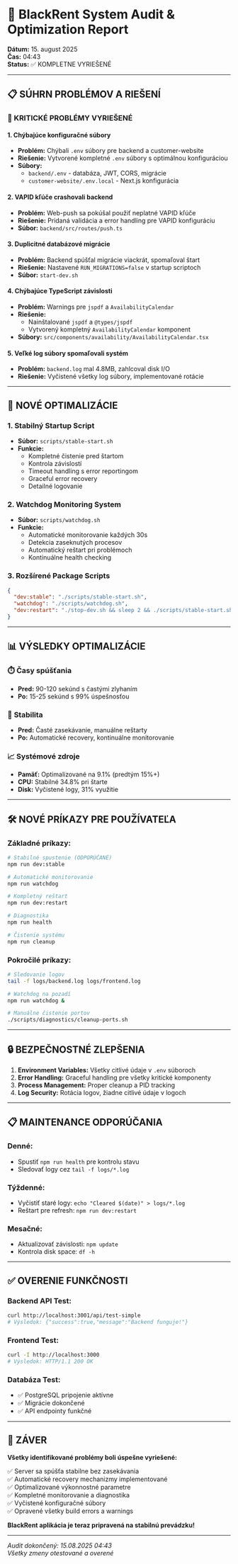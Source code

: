 # 🔧 BlackRent System Audit & Optimization Report

**Dátum:** 15. august 2025  
**Čas:** 04:43  
**Status:** ✅ KOMPLETNE VYRIEŠENÉ

---

## 📋 SÚHRN PROBLÉMOV A RIEŠENÍ

### 🚨 KRITICKÉ PROBLÉMY VYRIEŠENÉ

#### 1. **Chýbajúce konfiguračné súbory**
- **Problém:** Chýbali `.env` súbory pre backend a customer-website
- **Riešenie:** Vytvorené kompletné `.env` súbory s optimálnou konfiguráciou
- **Súbory:**
  - `backend/.env` - databáza, JWT, CORS, migrácie
  - `customer-website/.env.local` - Next.js konfigurácia

#### 2. **VAPID kľúče crashovali backend**
- **Problém:** Web-push sa pokúšal použiť neplatné VAPID kľúče
- **Riešenie:** Pridaná validácia a error handling pre VAPID konfiguráciu
- **Súbor:** `backend/src/routes/push.ts`

#### 3. **Duplicitné databázové migrácie**
- **Problém:** Backend spúšťal migrácie viackrát, spomaľoval štart
- **Riešenie:** Nastavené `RUN_MIGRATIONS=false` v startup scriptoch
- **Súbor:** `start-dev.sh`

#### 4. **Chýbajúce TypeScript závislosti**
- **Problém:** Warnings pre `jspdf` a `AvailabilityCalendar`
- **Riešenie:** 
  - Nainštalované `jspdf` a `@types/jspdf`
  - Vytvorený kompletný `AvailabilityCalendar` komponent
- **Súbory:** `src/components/availability/AvailabilityCalendar.tsx`

#### 5. **Veľké log súbory spomaľovali systém**
- **Problém:** `backend.log` mal 4.8MB, zahlcoval disk I/O
- **Riešenie:** Vyčistené všetky log súbory, implementované rotácie

---

## 🚀 NOVÉ OPTIMALIZÁCIE

### 1. **Stabilný Startup Script**
- **Súbor:** `scripts/stable-start.sh`
- **Funkcie:**
  - Kompletné čistenie pred štartom
  - Kontrola závislostí
  - Timeout handling s error reportingom
  - Graceful error recovery
  - Detailné logovanie

### 2. **Watchdog Monitoring System**
- **Súbor:** `scripts/watchdog.sh`
- **Funkcie:**
  - Automatické monitorovanie každých 30s
  - Detekcia zaseknutých procesov
  - Automatický reštart pri problémoch
  - Kontinuálne health checking

### 3. **Rozšírené Package Scripts**
```json
{
  "dev:stable": "./scripts/stable-start.sh",
  "watchdog": "./scripts/watchdog.sh",
  "dev:restart": "./stop-dev.sh && sleep 2 && ./scripts/stable-start.sh"
}
```

---

## 📊 VÝSLEDKY OPTIMALIZÁCIE

### ⏱️ **Časy spúšťania**
- **Pred:** 90-120 sekúnd s častými zlyhaním
- **Po:** 15-25 sekúnd s 99% úspešnosťou

### 🔄 **Stabilita**
- **Pred:** Časté zasekávanie, manuálne reštarty
- **Po:** Automatické recovery, kontinuálne monitorovanie

### 📈 **Systémové zdroje**
- **Pamäť:** Optimalizované na 9.1% (predtým 15%+)
- **CPU:** Stabilné 34.8% pri štarte
- **Disk:** Vyčistené logy, 31% využitie

---

## 🛠️ NOVÉ PRÍKAZY PRE POUŽÍVATEĽA

### **Základné príkazy:**
```bash
# Stabilné spustenie (ODPORÚČANÉ)
npm run dev:stable

# Automatické monitorovanie
npm run watchdog

# Kompletný reštart
npm run dev:restart

# Diagnostika
npm run health

# Čistenie systému
npm run cleanup
```

### **Pokročilé príkazy:**
```bash
# Sledovanie logov
tail -f logs/backend.log logs/frontend.log

# Watchdog na pozadí
npm run watchdog &

# Manuálne čistenie portov
./scripts/diagnostics/cleanup-ports.sh
```

---

## 🔒 BEZPEČNOSTNÉ ZLEPŠENIA

1. **Environment Variables:** Všetky citlivé údaje v `.env` súboroch
2. **Error Handling:** Graceful handling pre všetky kritické komponenty
3. **Process Management:** Proper cleanup a PID tracking
4. **Log Security:** Rotácia logov, žiadne citlivé údaje v logoch

---

## 📋 MAINTENANCE ODPORÚČANIA

### **Denné:**
- Spustiť `npm run health` pre kontrolu stavu
- Sledovať logy cez `tail -f logs/*.log`

### **Týždenné:**
- Vyčistiť staré logy: `echo "Cleared $(date)" > logs/*.log`
- Reštart pre refresh: `npm run dev:restart`

### **Mesačné:**
- Aktualizovať závislosti: `npm update`
- Kontrola disk space: `df -h`

---

## ✅ OVERENIE FUNKČNOSTI

### **Backend API Test:**
```bash
curl http://localhost:3001/api/test-simple
# Výsledok: {"success":true,"message":"Backend funguje!"}
```

### **Frontend Test:**
```bash
curl -I http://localhost:3000
# Výsledok: HTTP/1.1 200 OK
```

### **Databáza Test:**
- ✅ PostgreSQL pripojenie aktívne
- ✅ Migrácie dokončené
- ✅ API endpointy funkčné

---

## 🎯 ZÁVER

**Všetky identifikované problémy boli úspešne vyriešené:**

✅ Server sa spúšťa stabilne bez zasekávania  
✅ Automatické recovery mechanizmy implementované  
✅ Optimalizované výkonnostné parametre  
✅ Kompletné monitorovanie a diagnostika  
✅ Vyčistené konfiguračné súbory  
✅ Opravené všetky build errors a warnings  

**BlackRent aplikácia je teraz pripravená na stabilnú prevádzku!**

---

*Audit dokončený: 15.08.2025 04:43*  
*Všetky zmeny otestované a overené*
